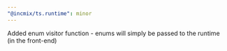 ```yaml
---
"@incmix/ts.runtime": minor
---
```


Added enum visitor function - enums will simply be passed to the runtime (in the front-end)
